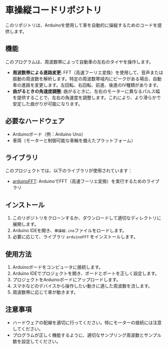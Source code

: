 # 車操縦コードリポジトリ

このリポジトリは、Arduinoを使用して車を自動的に操縦するためのコードを提供します。

## 機能

このプログラムは、周波数帯によって自動車の左右のタイヤを操作します。

- **周波数帯による進路変更**: FFT（高速フーリエ変換）を使用して、音声または振動の周波数を解析します。特定の周波数帯域内にピークがある場合、自動車の進路を変更します。左回転、右回転、前進、後進のⅣ種類があります。
- **曲がるときの角速度調整**: 曲がるときに、左右のモーターに異なるパルス幅を提供することで、左右の角速度を調整します。これにより、より滑らかで安定した曲がりが可能になります。


## 必要なハードウェア

- Arduinoボード（例：Arduino Uno）
- 車両（モーターと制御可能な車輪を備えたプラットフォーム）

## ライブラリ

このプロジェクトでは、以下のライブラリが使用されています：

- [arduinoFFT](https://github.com/kosme/arduinoFFT): ArduinoでFFT（高速フーリエ変換）を実行するためのライブラリ

## インストール

1. このリポジトリをクローンするか、ダウンロードして適切なディレクトリに展開します。
2. Arduino IDEを開き、`車操縦.ino`ファイルをロードします。
3. 必要に応じて、ライブラリ `arduinoFFT` をインストールします。

## 使用方法

1. Arduinoボードをコンピュータに接続します。
2. Arduino IDEでプロジェクトを開き、ボードとポートを正しく設定します。
3. プロジェクトをArduinoボードにアップロードします。
4. スマホなどのデバイスから操作したい動きに適した周波数を流します。
5. 周波数帯に応じて車が動きます。

## 注意事項

- ハードウェアの配線を適切に行ってください。特にモーターの接続には注意してください。
- プログラムが正しく機能するように、適切なサンプリング周波数とサンプル数を設定してください。
